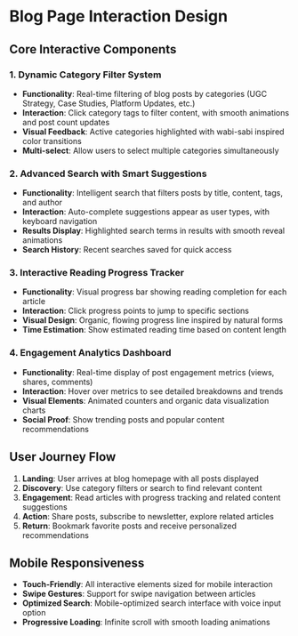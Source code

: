 # Blog Page Interaction Design

## Core Interactive Components

### 1. Dynamic Category Filter System
- **Functionality**: Real-time filtering of blog posts by categories (UGC Strategy, Case Studies, Platform Updates, etc.)
- **Interaction**: Click category tags to filter content, with smooth animations and post count updates
- **Visual Feedback**: Active categories highlighted with wabi-sabi inspired color transitions
- **Multi-select**: Allow users to select multiple categories simultaneously

### 2. Advanced Search with Smart Suggestions
- **Functionality**: Intelligent search that filters posts by title, content, tags, and author
- **Interaction**: Auto-complete suggestions appear as user types, with keyboard navigation
- **Results Display**: Highlighted search terms in results with smooth reveal animations
- **Search History**: Recent searches saved for quick access

### 3. Interactive Reading Progress Tracker
- **Functionality**: Visual progress bar showing reading completion for each article
- **Interaction**: Click progress points to jump to specific sections
- **Visual Design**: Organic, flowing progress line inspired by natural forms
- **Time Estimation**: Show estimated reading time based on content length

### 4. Engagement Analytics Dashboard
- **Functionality**: Real-time display of post engagement metrics (views, shares, comments)
- **Interaction**: Hover over metrics to see detailed breakdowns and trends
- **Visual Elements**: Animated counters and organic data visualization charts
- **Social Proof**: Show trending posts and popular content recommendations

## User Journey Flow

1. **Landing**: User arrives at blog homepage with all posts displayed
2. **Discovery**: Use category filters or search to find relevant content
3. **Engagement**: Read articles with progress tracking and related content suggestions
4. **Action**: Share posts, subscribe to newsletter, explore related articles
5. **Return**: Bookmark favorite posts and receive personalized recommendations

## Mobile Responsiveness

- **Touch-Friendly**: All interactive elements sized for mobile interaction
- **Swipe Gestures**: Support for swipe navigation between articles
- **Optimized Search**: Mobile-optimized search interface with voice input option
- **Progressive Loading**: Infinite scroll with smooth loading animations